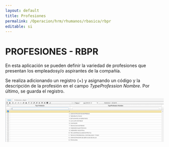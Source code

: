 ```yaml
---
layout: default
title: Profesiones
permalink: /Operacion/hrm/rhumanos/rbasica/rbpr
editable: si
---
```


# PROFESIONES - RBPR  

En esta aplicación se pueden definir la variedad de profesiones que presentan los empleadosy/o aspirantes de la compañía. 

Se realiza adicionando un registro (+) y asignando un código y la descripción de la profesión en el campo _TypeProfession Nombre_.  Por último, se guarda el registro.  

![](rbpr.png)
